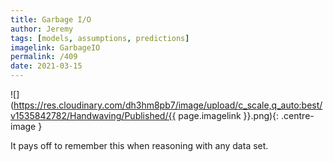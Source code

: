 ```yaml
---
title: Garbage I/O
author: Jeremy
tags: [models, assumptions, predictions]
imagelink: GarbageIO
permalink: /409
date: 2021-03-15
---
```


![](https://res.cloudinary.com/dh3hm8pb7/image/upload/c_scale,q_auto:best/v1535842782/Handwaving/Published/{{ page.imagelink }}.png){: .centre-image }

It pays off to remember this when reasoning with any data set.
